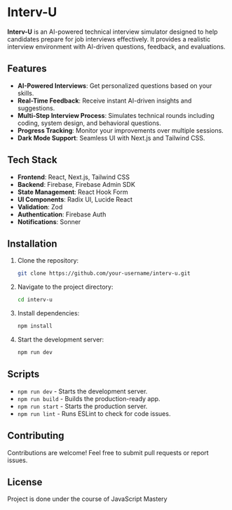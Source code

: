 # Interv-U

**Interv-U** is an AI-powered technical interview simulator designed to help candidates prepare for job interviews effectively. It provides a realistic interview environment with AI-driven questions, feedback, and evaluations.

## Features

- **AI-Powered Interviews**: Get personalized questions based on your skills.
- **Real-Time Feedback**: Receive instant AI-driven insights and suggestions.
- **Multi-Step Interview Process**: Simulates technical rounds including coding, system design, and behavioral questions.
- **Progress Tracking**: Monitor your improvements over multiple sessions.
- **Dark Mode Support**: Seamless UI with Next.js and Tailwind CSS.

## Tech Stack

- **Frontend**: React, Next.js, Tailwind CSS
- **Backend**: Firebase, Firebase Admin SDK
- **State Management**: React Hook Form
- **UI Components**: Radix UI, Lucide React
- **Validation**: Zod
- **Authentication**: Firebase Auth
- **Notifications**: Sonner

## Installation

1. Clone the repository:
   ```sh
   git clone https://github.com/your-username/interv-u.git
   ```
2. Navigate to the project directory:
   ```sh
   cd interv-u
   ```
3. Install dependencies:
   ```sh
   npm install
   ```
4. Start the development server:
   ```sh
   npm run dev
   ```

## Scripts

- `npm run dev` - Starts the development server.
- `npm run build` - Builds the production-ready app.
- `npm run start` - Starts the production server.
- `npm run lint` - Runs ESLint to check for code issues.

## Contributing

Contributions are welcome! Feel free to submit pull requests or report issues.

## License

Project is done under the course of JavaScript Mastery

